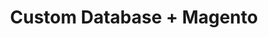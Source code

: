 ---
title: "Custom Database + Magento"
seoTitle: "Custom Database Magento Integration"
seoDescription: "Integrate your Custom Database and Magento, and you'll be able to streamline your workflow, simplify the ordering process and save time - and money. Find out more about how a Custom Database Magento Integration can help your business."
lead: "Stock2Shop can pull inventory data from a variety of databases. The only prerequisite is that the database can be accessed via ODBC. We therefore support Microsoft SQL Server, MySQL Server, Pervasive SQL, Hana and many other databases."
type: "source-channel"
source: "custom-database"
channel: "magento"
image: "/images/sap-shopify.png"
imageAlt: source_name logo
tags: []
---